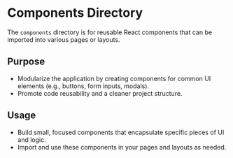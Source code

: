 # Components Directory

The `components` directory is for reusable React components that can be imported into various pages or layouts.

## Purpose
- Modularize the application by creating components for common UI elements (e.g., buttons, form inputs, modals).
- Promote code reusability and a cleaner project structure.

## Usage
- Build small, focused components that encapsulate specific pieces of UI and logic.
- Import and use these components in your pages and layouts as needed.
